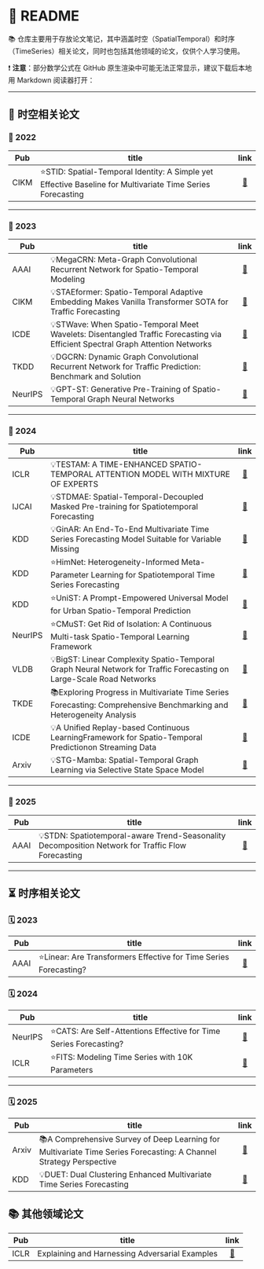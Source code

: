 # 🏰 README

📚 仓库主要用于存放论文笔记，其中涵盖时空（SpatialTemporal）和时序（TimeSeries）相关论文，同时也包括其他领域的论文，仅供个人学习使用。

❗ **注意**：部分数学公式在 GitHub 原生渲染中可能无法正常显示，建议下载后本地用 Markdown 阅读器打开：

---

## 🌌 时空相关论文

### 📅 2022

| Pub       | title                                                                                     | link |
|-----------------|---------------------------------------------------------------------------------------------|:--------:|
| CIKM        | ⭐STID: Spatial-Temporal Identity: A Simple yet Effective Baseline for Multivariate Time Series Forecasting | [📒](Spatial-Temporal/2022_CIKM_STID.md) |

---

### 📅 2023

| Pub       | title                                                                                     | link |
|-----------------|---------------------------------------------------------------------------------------------|:--------:|
| AAAI        | 💡MegaCRN: Meta-Graph Convolutional Recurrent Network for Spatio-Temporal Modeling | [📒](Spatial-Temporal/2023_AAAI_MegaCRN.md) |
| CIKM        | 💡STAEformer: Spatio-Temporal Adaptive Embedding Makes Vanilla Transformer SOTA for Traffic Forecasting | [📒](Spatial-Temporal/2023_CIKM_STAEformer.md) |
| ICDE        | 💡STWave: When Spatio-Temporal Meet Wavelets: Disentangled Traffic Forecasting via Efficient Spectral Graph Attention Networks | [📒](Spatial-Temporal/2023_ICDE_STWave.md) |
| TKDD        | 💡DGCRN: Dynamic Graph Convolutional Recurrent Network for Traffic Prediction: Benchmark and Solution | [📒](Spatial-Temporal/2023_TKDD_DGCRN.md) |
| NeurIPS     | 💡GPT-ST: Generative Pre-Training of Spatio-Temporal Graph Neural Networks | [📒](Spatial-Temporal/2023_NeurIPS_GPS-ST.md) |

---

### 📅 2024

| Pub       | title                                                                                     | link |
|-----------------|---------------------------------------------------------------------------------------------|:--------:|
| ICLR        | 💡TESTAM: A TIME-ENHANCED SPATIO-TEMPORAL ATTENTION MODEL WITH MIXTURE OF EXPERTS | [📒](Spatial-Temporal/2024_ICLR_TESTAM.md) |
| IJCAI       | 💡STDMAE: Spatial-Temporal-Decoupled Masked Pre-training for Spatiotemporal Forecasting | [📒](Spatial-Temporal/2024_IJCAI_STDMAE.md) |
| KDD         | 💡GinAR: An End-To-End Multivariate Time Series Forecasting Model Suitable for Variable Missing | [📒](Spatial-Temporal/2024_KDD_GinAR.md) |
| KDD         | ⭐HimNet: Heterogeneity-Informed Meta-Parameter Learning for Spatiotemporal Time Series Forecasting | [📒](Spatial-Temporal/2024_KDD_HimNet.md) |
| KDD         | ⭐UniST: A Prompt-Empowered Universal Model for Urban Spatio-Temporal Prediction | [📒](Spatial-Temporal/2024_KDD_UniST.md) |
| NeurIPS     | ⭐CMuST: Get Rid of Isolation: A Continuous Multi-task Spatio-Temporal Learning Framework | [📒](Spatial-Temporal/2024_NeurIPS_CMuST.md) |
| VLDB        | 💡BigST: Linear Complexity Spatio-Temporal Graph Neural Network for Traffic Forecasting on Large-Scale Road Networks | [📒](Spatial-Temporal/2024_VLDB_BigST.md) |
| TKDE        | 📚Exploring Progress in Multivariate Time Series Forecasting: Comprehensive Benchmarking and Heterogeneity Analysis | [📒](Spatial-Temporal/2024_TKDE_BasicTS.md) |
| ICDE        | 💡A Unified Replay-based Continuous LearningFramework for Spatio-Temporal Predictionon Streaming Data | [📒](Spatial-Temporal/2024_ICDE_URCL.md) |
| Arxiv        | 💡STG-Mamba: Spatial-Temporal Graph Learning via Selective State Space Model | [📒](Spatial-Temporal/2024_Arxiv_STG-Mamba.md) |

---

### 📅 2025

| Pub       | title                                                                                     | link |
|-----------------|---------------------------------------------------------------------------------------------|:--------:|
| AAAI        | 💡STDN: Spatiotemporal-aware Trend-Seasonality Decomposition Network for Traffic Flow Forecasting | [📒](Spatial-Temporal/2025_AAAI_STDN.md) |

---

## ⏳ 时序相关论文

### 🗓️ 2023

| Pub       | title                                                                                     | link |
|-----------------|---------------------------------------------------------------------------------------------|:--------:|
| AAAI        | ⭐Linear: Are Transformers Effective for Time Series Forecasting? | [📒](Time-Series/2023_AAAI_Linear.md) |

### 🗓️ 2024

| Pub       | title                                                                                     | link |
|-----------------|---------------------------------------------------------------------------------------------|:--------:|
| NeurIPS     | ⭐CATS: Are Self-Attentions Effective for Time Series Forecasting? | [📒](Time-Series/2024_NeurIPS_CATS.md) |
| ICLR        | ⭐FITS: Modeling Time Series with 10K Parameters | [📒](Time-Series/2024_ICLR_FITS.md) |

---

### 🗓️ 2025

| Pub       | title                                                                                     | link |
|-----------------|---------------------------------------------------------------------------------------------|:--------:|
| Arxiv       | 📚A Comprehensive Survey of Deep Learning for Multivariate Time Series Forecasting: A Channel Strategy Perspective | [📒](Time-Series/2025_Arxiv_Survey%20Of%20Channel%20Strategy.md) |
| KDD         | 💡DUET: Dual Clustering Enhanced Multivariate Time Series Forecasting | [📒](Time-Series/2025_KDD_DUET.md) |

## 📚 其他领域论文

| Pub       | title                                                                                     | link |
|-----------------|---------------------------------------------------------------------------------------------|:--------:|
| ICLR       | Explaining and Harnessing Adversarial Examples | [📒](Other/2015_ICLR_Adversarial%20Examples.md) |

